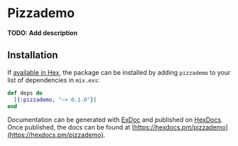# Pizzademo

**TODO: Add description**

## Installation

If [available in Hex](https://hex.pm/docs/publish), the package can be installed
by adding `pizzademo` to your list of dependencies in `mix.exs`:

```elixir
def deps do
  [{:pizzademo, "~> 0.1.0"}]
end
```

Documentation can be generated with [ExDoc](https://github.com/elixir-lang/ex_doc)
and published on [HexDocs](https://hexdocs.pm). Once published, the docs can
be found at [https://hexdocs.pm/pizzademo](https://hexdocs.pm/pizzademo).

